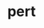 ---
category: 4-letters
denotation: null
name: pert
reference_link: https://www.etymonline.com/word/pert
root_language: null
root_name: null
title: pert
type: free
word_sums:
- respelling: pert
  sum: 'Pert + '
---